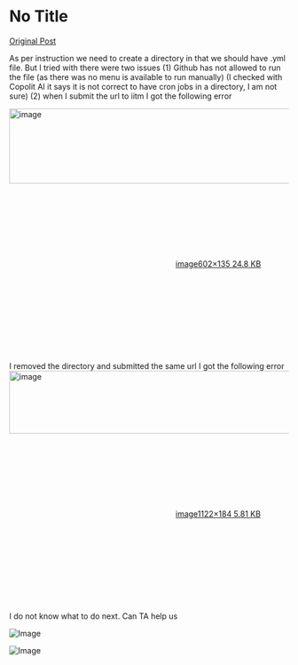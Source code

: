 # No Title

[Original Post](https://discourse.onlinedegree.iitm.ac.in/t/165959/50)

<p>As per instruction we need to create a directory in that we should have .yml file. But I tried with there were two issues (1) Github has not allowed to run the file (as there was no menu is available to run manually) (I checked with Copolit AI it says it is not correct to have cron jobs in a directory, I am not sure) (2) when I submit the url to iitm I got the following error<br>
<div class="lightbox-wrapper"><a class="lightbox" href="https://europe1.discourse-cdn.com/flex013/uploads/iitm/original/3X/6/f/6fd287b966b7a580fabd12762ac0e6592b0190b5.png" data-download-href="/uploads/short-url/fXe3B5ibGBEOd14P2LGcLfYl1fn.png?dl=1" title="image" rel="noopener nofollow ugc"><img src="https://europe1.discourse-cdn.com/flex013/uploads/iitm/original/3X/6/f/6fd287b966b7a580fabd12762ac0e6592b0190b5.png" alt="image" data-base62-sha1="fXe3B5ibGBEOd14P2LGcLfYl1fn" width="602" height="135"><div class="meta"><svg class="fa d-icon d-icon-far-image svg-icon" aria-hidden="true"><use href="#far-image"></use></svg><span class="filename">image</span><span class="informations">602×135 24.8 KB</span><svg class="fa d-icon d-icon-discourse-expand svg-icon" aria-hidden="true"><use href="#discourse-expand"></use></svg></div></a></div><br>
I removed the directory and submitted the same url I got the following error<br>
<div class="lightbox-wrapper"><a class="lightbox" href="https://europe1.discourse-cdn.com/flex013/uploads/iitm/original/3X/7/b/7ba477a0682a8af40b3fbd474ee66eff108d2ab8.png" data-download-href="/uploads/short-url/hDN66iiTawbOYgwRX9PxvkLbmJy.png?dl=1" title="image" rel="noopener nofollow ugc"><img src="https://europe1.discourse-cdn.com/flex013/uploads/iitm/original/3X/7/b/7ba477a0682a8af40b3fbd474ee66eff108d2ab8.png" alt="image" data-base62-sha1="hDN66iiTawbOYgwRX9PxvkLbmJy" width="690" height="113" data-dominant-color="F8F4F6"><div class="meta"><svg class="fa d-icon d-icon-far-image svg-icon" aria-hidden="true"><use href="#far-image"></use></svg><span class="filename">image</span><span class="informations">1122×184 5.81 KB</span><svg class="fa d-icon d-icon-discourse-expand svg-icon" aria-hidden="true"><use href="#discourse-expand"></use></svg></div></a></div><br>
I do not know what to do next. Can TA help us</p>

![Image](https://europe1.discourse-cdn.com/flex013/uploads/iitm/original/3X/7/b/7ba477a0682a8af40b3fbd474ee66eff108d2ab8.png)

![Image](https://europe1.discourse-cdn.com/flex013/uploads/iitm/original/3X/6/f/6fd287b966b7a580fabd12762ac0e6592b0190b5.png)